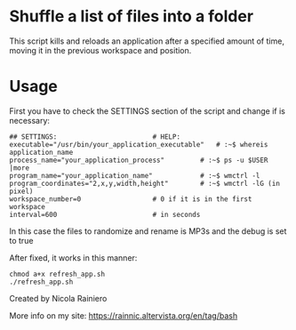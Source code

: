 Shuffle a list of files into a folder
=====================================

This script kills and reloads an application after a specified amount of time, moving it in the previous workspace and position.

# Usage
First you have to check the SETTINGS section of the script and change if is necessary:

```
## SETTINGS:						# HELP:
executable="/usr/bin/your_application_executable"	# :~$ whereis application_name
process_name="your_application_process"			# :~$ ps -u $USER |more
program_name="your_application_name"			# :~$ wmctrl -l
program_coordinates="2,x,y,width,height"		# :~$ wmctrl -lG (in pixel)
workspace_number=0					# 0 if it is in the first workspace
interval=600 						# in seconds
```

In this case the files to randomize and rename is MP3s and the debug is set to true

After fixed, it works in this manner:

```
chmod a+x refresh_app.sh
./refresh_app.sh
```

Created by Nicola Rainiero

More info on my site:
https://rainnic.altervista.org/en/tag/bash
